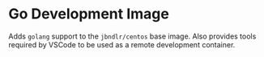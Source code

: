 # Go Development Image

Adds ``golang`` support to the ``jbndlr/centos`` base image. Also provides tools required by VSCode to be used as a remote development container.
